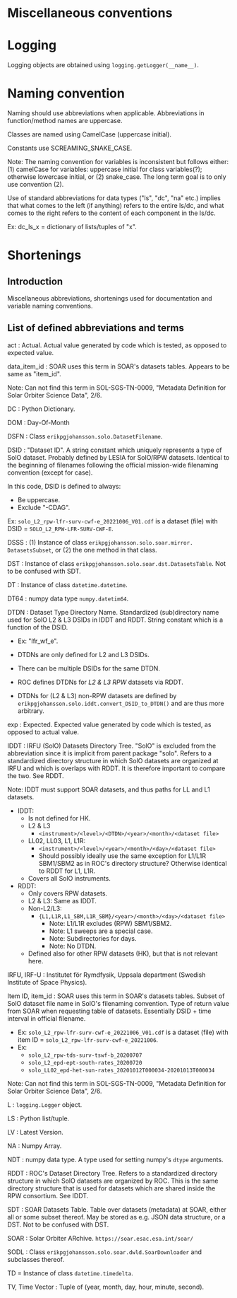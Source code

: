 # Miscellaneous conventions

# Logging

Logging objects are obtained using `logging.getLogger(__name__)`.

# Naming convention

Naming should use abbreviations when applicable. Abbreviations in
function/method names are uppercase.

Classes are named using CamelCase (uppercase initial).

Constants use SCREAMING_SNAKE_CASE.

Note: The naming convention for variables is inconsistent but follows either:
(1) camelCase for variables: uppercase initial for class variables(?);
otherwise lowercase initial, or
(2) snake_case.
The long term goal is to only use convention (2).

Use of standard abbreviations for data types ("ls", "dc", "na" etc.)
implies that what comes to the left (if anything) refers to the entire
ls/dc, and what comes to the right refers to the content of each component
in the ls/dc.

Ex: dc_ls_x = dictionary of lists/tuples of "x".

# Shortenings

## Introduction

Miscellaneous abbreviations, shortenings used for documentation and
variable naming conventions.

## List of defined abbreviations and terms

act : Actual. Actual value generated by code which is tested, as opposed to
expected value.

data_item_id : SOAR uses this term in SOAR's datasets tables. Appears to be
same as "item_id".

Note: Can not find this term in SOL-SGS-TN-0009, "Metadata Definition for Solar
Orbiter Science Data", 2/6.

DC : Python Dictionary.

DOM : Day-Of-Month

DSFN : Class `erikpgjohansson.solo.DatasetFilename`.

DSID : "Dataset ID". A string constant which uniquely represents a type of
SolO dataset. Probably defined by LESIA for SolO/RPW datasets. Identical to
the beginning of filenames following the official mission-wide filenaming
convention (except for case).

In this code, DSID is defined to always:

- Be uppercase.
- Exclude "-CDAG".

Ex: `solo_L2_rpw-lfr-surv-cwf-e_20221006_V01.cdf` is a dataset (file) with
DSID = `SOLO_L2_RPW-LFR-SURV-CWF-E`.

DSSS : (1) Instance of class `erikpgjohansson.solo.soar.mirror.
DatasetsSubset`, or (2) the one method in that class.

DST : Instance of class `erikpgjohansson.solo.soar.dst.DatasetsTable`. Not to
be confused with SDT.

DT : Instance of class `datetime.datetime`.

DT64 : numpy data type `numpy.datetim64`.

DTDN : Dataset Type Directory Name. Standardized (sub)directory name used
for SolO L2 & L3 DSIDs in IDDT and RDDT. String constant which is a function of
the DSID.

- Ex: "lfr_wf_e".

- DTDNs are only defined for L2 and L3 DSIDs.
- There can be multiple DSIDs for the same DTDN.
- ROC defines DTDNs for _L2 & L3 RPW_ datasets via RDDT.
- DTDNs for (L2 & L3) non-RPW datasets are defined by
  `erikpgjohansson.solo.iddt.convert_DSID_to_DTDN()` and are thus
  more arbitrary.

exp : Expected. Expected value generated by code which is tested, as opposed to
actual value.

IDDT : IRFU (SolO) Datasets Directory Tree. "SolO" is excluded from the
abbreviation since it is implicit from parent package "solo". Refers to a
standardized directory structure in which SolO datasets are organized at IRFU
and which is overlaps with RDDT. It is therefore important to compare the two.
See RDDT.

Note: IDDT must support SOAR datasets, and thus paths for LL and L1 datasets.

- IDDT:
  - Is not defined for HK.
  - L2 & L3
    - `<instrument>/<level>/<DTDN>/<year>/<month>/<dataset file>`
  - LL02, LL03, L1, L1R:
    - `<instrument>/<level>/<year>/<month>/<day>/<dataset file>`
    - Should possibly ideally use the same exception for L1/L1R SBM1/SBM2 as in
      ROC's directory structure? Otherwise identical to RDDT for L1, L1R.
  - Covers all SolO instruments.
- RDDT:
  - Only covers RPW datasets.
  - L2 & L3: Same as IDDT.
  - Non-L2/L3:
    - `{L1,L1R,L1_SBM,L1R_SBM}/<year>/<month>/<day>/<dataset file>`
      - Note: L1/L1R excludes (RPW) SBM1/SBM2.
      - Note: L1 sweeps are a special case.
      - Note: Subdirectories for days.
      - Note: No DTDN.
  - Defined also for other RPW datasets (HK), but that is not relevant here.

IRFU, IRF-U : Institutet för Rymdfysik, Uppsala department (Swedish Institute
of Space Physics).

Item ID, item_id : SOAR uses this term in SOAR's datasets tables. Subset of SolO
dataset file name in SolO's filenaming convention.
Type of return value from SOAR when requesting table of datasets.
Essentially DSID + time interval in official filename.

- Ex: `solo_L2_rpw-lfr-surv-cwf-e_20221006_V01.cdf` is a dataset (file) with
  item ID = `solo_L2_rpw-lfr-surv-cwf-e_20221006`.
- Ex:
  - `solo_L2_rpw-tds-surv-tswf-b_20200707`
  - `solo_L2_epd-ept-south-rates_20200720`
  - `solo_LL02_epd-het-sun-rates_20201012T000034-20201013T000034`

Note: Can not find this term in SOL-SGS-TN-0009, "Metadata Definition for Solar
Orbiter Science Data", 2/6.

L : `logging.Logger` object.

LS : Python list/tuple.

LV : Latest Version.

NA : Numpy Array.

NDT : numpy data type. A type used for setting numpy's `dtype` arguments.

RDDT : ROC's Dataset Directory Tree. Refers to a standardized directory
structure in which SolO datasets are organized by ROC. This is the same
directory structure that is used for datasets which are shared inside the RPW
consortium. See IDDT.

SDT : SOAR Datasets Table. Table over datasets (metadata) at SOAR, either all
or some subset thereof. May be stored as e.g. JSON data structure, or a DST.
Not to be confused with DST.

SOAR : Solar Orbiter ARchive. `https://soar.esac.esa.int/soar/`

SODL : Class `erikpgjohansson.solo.soar.dwld.SoarDownloader` and subclasses
thereof.

TD = Instance of class `datetime.timedelta`.

TV, Time Vector : Tuple of (year, month, day, hour, minute, second).
